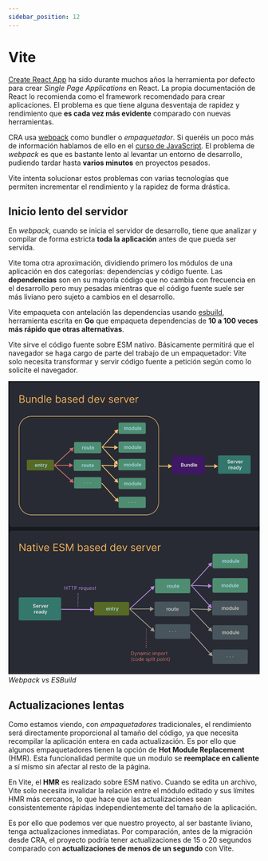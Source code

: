 ```yaml
---
sidebar_position: 12
---
```


# Vite

[Create React App](https://create-react-app.dev) ha sido durante muchos años la herramienta por defecto para crear *Single Page Applications* en React. La propia documentación de React lo recomienda como el framework recomendado para crear aplicaciones. El problema es que tiene alguna desventaja de rapidez y rendimiento que **es cada vez más evidente** comparado con nuevas herramientas.

CRA usa [webpack](https://webpack.js.org) como bundler o *empaquetador*. Si queréis un poco más de información hablamos de ello en el [curso de JavaScript](https://javascript-course-threepoints.netlify.app/project/1_entorno/index.html#webpack). El problema de *webpack* es que es bastante lento al levantar un entorno de desarrollo, pudiendo tardar hasta **varios minutos** en proyectos pesados.

Vite intenta solucionar estos problemas con varias tecnologías que permiten incrementar el rendimiento y la rapidez de forma drástica.

## Inicio lento del servidor

En *webpack*, cuando se inicia el servidor de desarrollo, tiene que analizar y compilar de forma estricta **toda la aplicación** antes de que pueda ser servida.

Vite toma otra aproximación, dividiendo primero los módulos de una aplicación en dos categorías: dependencias y código fuente. Las **dependencias** son en su mayoría código que no cambia con frecuencia en el desarrollo pero muy pesadas mientras que el código fuente suele ser más liviano pero sujeto a cambios en el desarrollo.

Vite empaqueta con antelación las dependencias usando [esbuild](https://esbuild.github.io/), herramienta escrita en **Go** que empaqueta dependencias de **10 a 100 veces más rápido que otras alternativas**.

Vite sirve el código fuente sobre ESM nativo. Básicamente permitirá que el navegador se haga cargo de parte del trabajo de un empaquetador: Vite solo necesita transformar y servir código fuente a petición según como lo solicite el navegador.

![Vite](../../static/img/tutorial/front/12-1-vite.png)
*Webpack vs ESBuild*

## Actualizaciones lentas

Como estamos viendo, con *empaquetadores* tradicionales, el rendimiento será directamente proporcional al tamaño del código, ya que necesita recompilar la aplicación entera en cada actualización. Es por ello que algunos empaquetadores tienen la opción de **Hot Module Replacement** (HMR). Esta funcionalidad permite que un modulo se **reemplace en caliente** a sí mismo sin afectar al resto de la página.

En Vite, el **HMR** es realizado sobre ESM nativo. Cuando se edita un archivo, Vite solo necesita invalidar la relación entre el módulo editado y sus límites HMR más cercanos, lo que hace que las actualizaciones sean consistentemente rápidas independientemente del tamaño de la aplicación.

Es por ello que podemos ver que nuestro proyecto, al ser bastante liviano, tenga actualizaciones inmediatas. Por comparación, antes de la migración desde CRA, el proyecto podría tener actualizaciones de 15 o 20 segundos comparado con **actualizaciones de menos de un segundo** con Vite.
